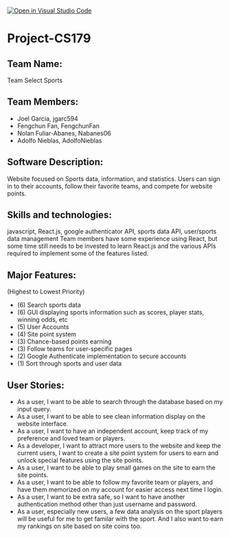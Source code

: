 [![Open in Visual Studio Code](https://classroom.github.com/assets/open-in-vscode-718a45dd9cf7e7f842a935f5ebbe5719a5e09af4491e668f4dbf3b35d5cca122.svg)](https://classroom.github.com/online_ide?assignment_repo_id=11509566&assignment_repo_type=AssignmentRepo)
# Project-CS179
## Team Name: 
Team Select Sports

## Team Members:
- Joel Garcia, jgarc594
- Fengchun Fan, FengchunFan
- Nolan Fuliar-Abanes, Nabanes06
- Adolfo Nieblas, AdolfoNieblas

## Software Description: 
Website focused on Sports data, information, and statistics. Users can sign in to their accounts, follow their favorite teams, and compete for website points.

## Skills and technologies: 
javascript, React.js, google authenticator API, sports data API, user/sports data management
Team members have some experience using React, but some time still needs to be invested to learn React.js and the various APIs required to implement some of the features listed.

## Major Features:
(Highest to Lowest Priority)
- (6) Search sports data
- (6) GUI displaying sports information such as scores, player stats, winning odds, etc
- (5) User Accounts
- (4) Site point system
- (3) Chance-based points earning
- (3) Follow teams for user-specific pages
- (2) Google Authenticate implementation to secure accounts
- (1) Sort through sports and user data

## User Stories:
- As a user, I want to be able to search through the database based on my input query.
- As a user, I want to be able to see clean information display on the website interface.
- As a user, I want to have an independent account, keep track of my preference and loved team or players.
- As a developer, I want to attract more users to the website and keep the current users, I want to create a site point system for users to earn and unlock special features using the site points.
- As a user, I want to be able to play small games on the site to earn the site points.
- As a user, I want to be able to follow my favorite team or players, and have them memorized on my account for easier access next time I login.
- As a user, I want to be extra safe, so I want to have another authentication method other than just username and password.
- As a user, especially new users, a few data analysis on the sport players will be useful for me to get familar with the sport. And I also want to earn my rankings on site based on site coins too.
